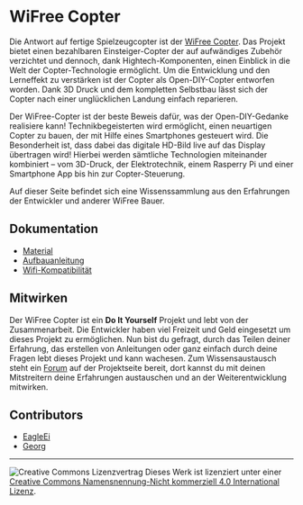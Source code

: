 # WiFree Copter
Die Antwort auf fertige Spielzeugcopter ist der [WiFree Copter](http://open-diy-projects.com/wifree-copter/). Das Projekt bietet einen bezahlbaren Einsteiger-Copter der auf aufwändiges Zubehör verzichtet und dennoch, dank Hightech-Komponenten, einen Einblick in die Welt der Copter-Technologie ermöglicht. Um die Entwicklung und den Lerneffekt zu verstärken ist der Copter als Open-DIY-Copter entworfen worden. Dank 3D Druck und dem kompletten Selbstbau lässt sich der Copter nach einer unglücklichen Landung einfach reparieren.

Der WiFree-Copter ist der beste Beweis dafür, was der Open-DIY-Gedanke realisiere kann! Technikbegeisterten wird ermöglicht, einen neuartigen Copter zu bauen, der mit Hilfe eines Smartphones gesteuert wird. Die Besonderheit ist, dass dabei das digitale HD-Bild live auf das Display übertragen wird! Hierbei werden sämtliche Technologien miteinander kombiniert – vom 3D-Druck, der Elektrotechnik, einem Rasperry Pi und einer Smartphone App bis hin zur Copter-Steuerung.

Auf dieser Seite befindet sich eine Wissenssammlung aus den Erfahrungen der Entwickler und anderer WiFree Bauer. 

## Dokumentation

* [Material](Material.md)
* [Aufbauanleitung](Aubauanleitung.md)
* [Wifi-Kompatibilität](Wifi-Kompatibilität.md)

## Mitwirken
Der WiFree Copter ist ein **Do It Yourself** Projekt und lebt von der Zusammenarbeit. Die Entwickler haben viel Freizeit und Geld eingesetzt um dieses Projekt zu ermöglichen. Nun bist du gefragt, durch das Teilen deiner Erfahrung, das erstellen von Anleitungen oder ganz einfach durch deine Fragen lebt dieses Projekt und kann wachesen. Zum Wissensaustausch steht ein [Forum](http://open-diy-projects.com/discussion/wifree-copter/) auf der Projektseite bereit, dort kannst du mit deinen Mitstreitern deine Erfahrungen austauschen und an der Weiterentwicklung mitwirken.

## Contributors
* [EagleEi](http://open-diy-projects.com/users/eagleei/)
* [Georg](http://open-diy-projects.com/users/georg-lakeit/)

-----

![Creative Commons Lizenzvertrag](https://i.creativecommons.org/l/by-nc-sa/4.0/88x31.png) Dieses Werk ist lizenziert unter einer [Creative Commons Namensnennung-Nicht kommerziell 4.0 International Lizenz](http://creativecommons.org/licenses/by-nc/4.0/).